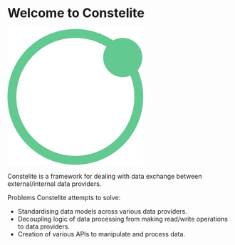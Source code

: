 # Welcome to Constelite

![Logo](./docs/img/logo.png)

Constelite is a framework for dealing with data exchange between external/internal data providers.

Problems Constelite attempts to solve:

* Standardising data models across various data providers.
* Decoupling logic of data processing from making read/write operations to data providers.
* Creation of various APIs to manipulate and process data.